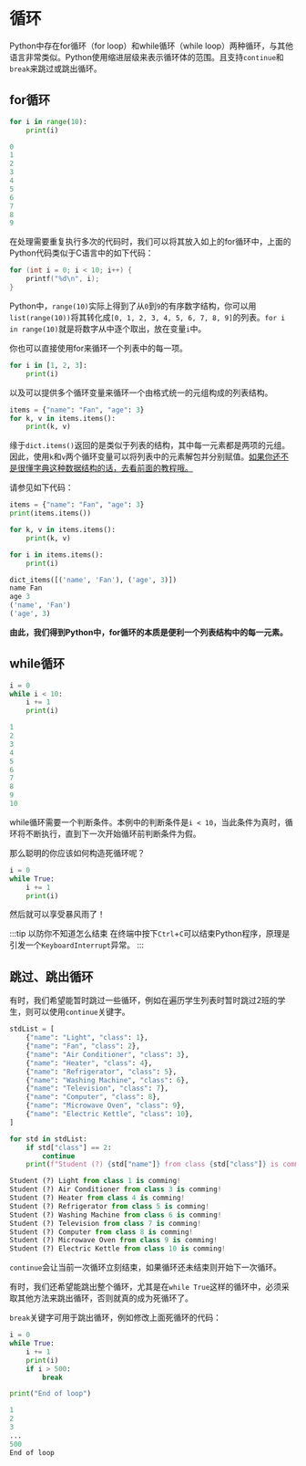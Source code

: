 # 循环
Python中存在for循环（for loop）和while循环（while loop）两种循环，与其他语言非常类似。Python使用缩进层级来表示循环体的范围。且支持`continue`和`break`来跳过或跳出循环。

## for循环
```python
for i in range(10):
    print(i)
```
```python
0
1
2
3
4
5
6
7
8
9
```
在处理需要重复执行多次的代码时，我们可以将其放入如上的for循环中，上面的Python代码类似于C语言中的如下代码：
```c
for (int i = 0; i < 10; i++) {
    printf("%d\n", i);
}
```
Python中，`range(10)`实际上得到了从`0`到`9`的有序数字结构，你可以用`list(range(10))`将其转化成`[0, 1, 2, 3, 4, 5, 6, 7, 8, 9]`的列表。`for i in range(10)`就是将数字从中逐个取出，放在变量`i`中。

你也可以直接使用for来循环一个列表中的每一项。
```python
for i in [1, 2, 3]:
    print(i)
```
以及可以提供多个循环变量来循环一个由格式统一的元组构成的列表结构。
```python
items = {"name": "Fan", "age": 3}
for k, v in items.items():
    print(k, v)
```
缘于`dict.items()`返回的是类似于列表的结构，其中每一元素都是两项的元组。因此，使用`k`和`v`两个循环变量可以将列表中的元素解包并分别赋值。[如果你还不是很懂字典这种数据结构的话，去看前面的教程哦。](/python/basic-type)

请参见如下代码：
```python
items = {"name": "Fan", "age": 3}
print(items.items())

for k, v in items.items():
    print(k, v)

for i in items.items():
    print(i)
```
```python
dict_items([('name', 'Fan'), ('age', 3)])
name Fan
age 3
('name', 'Fan')
('age', 3)
```
**由此，我们得到Python中，for循环的本质是便利一个列表结构中的每一元素。**

## while循环
```python
i = 0
while i < 10:
    i += 1
    print(i)
```
```python
1
2
3
4
5
6
7
8
9
10
```
while循环需要一个判断条件。本例中的判断条件是`i < 10`，当此条件为真时，循环将不断执行，直到下一次开始循环前判断条件为假。

那么聪明的你应该如何构造死循环呢？
```python
i = 0
while True:
    i += 1
    print(i)
```
然后就可以享受暴风雨了！

:::tip 以防你不知道怎么结束
在终端中按下`Ctrl`+`C`可以结束Python程序，原理是引发一个`KeyboardInterrupt`异常。
:::

## 跳过、跳出循环
有时，我们希望能暂时跳过一些循环，例如在遍历学生列表时暂时跳过2班的学生，则可以使用`continue`关键字。
```python
stdList = [
    {"name": "Light", "class": 1},
    {"name": "Fan", "class": 2},
    {"name": "Air Conditioner", "class": 3},
    {"name": "Heater", "class": 4},
    {"name": "Refrigerator", "class": 5},
    {"name": "Washing Machine", "class": 6},
    {"name": "Television", "class": 7},
    {"name": "Computer", "class": 8},
    {"name": "Microwave Oven", "class": 9},
    {"name": "Electric Kettle", "class": 10},
]

for std in stdList:
    if std["class"] == 2:
        continue
    print(f"Student (?) {std["name"]} from class {std["class"]} is comming!")
```
```python
Student (?) Light from class 1 is comming!
Student (?) Air Conditioner from class 3 is comming!
Student (?) Heater from class 4 is comming!     
Student (?) Refrigerator from class 5 is comming!
Student (?) Washing Machine from class 6 is comming!
Student (?) Television from class 7 is comming! 
Student (?) Computer from class 8 is comming!   
Student (?) Microwave Oven from class 9 is comming!
Student (?) Electric Kettle from class 10 is comming!
```
`continue`会让当前一次循环立刻结束，如果循环还未结束则开始下一次循环。

有时，我们还希望能跳出整个循环，尤其是在`while True`这样的循环中，必须采取其他方法来跳出循环，否则就真的成为死循环了。

`break`关键字可用于跳出循环，例如修改上面死循环的代码：
```python
i = 0
while True:
    i += 1
    print(i)
    if i > 500:
        break

print("End of loop")
```
```python
1
2
3
...
500
End of loop
```